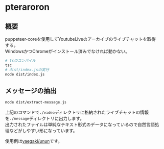 # pteraroron

## 概要

puppeteer-coreを使用してYoutubeLiveのアーカイブのライブチャットを取得する。  
WindowsかつChromeがインストール済みでなければ動かない。

```sh
# tsのコンパイル
tsc
# dist/index.jsの実行
node dist/index.js
```

## メッセージの抽出

```sh
node dist/extract-message.js
```

上記のコマンドで`./video`ディレクトリに格納されたライブチャットの情報を`./message`ディレクトリに出力します。  
出力されたファイルは単純なテキスト形式のデータになっているので自然言語処理などがしやすい形になっています。

使用例は[yaegaki/unun](https://github.com/yaegaki/unun)です。